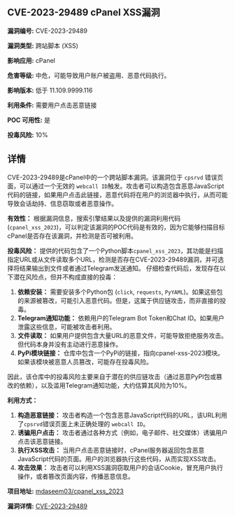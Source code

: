 ## CVE-2023-29489 cPanel XSS漏洞

**漏洞编号:** CVE-2023-29489

**漏洞类型:** 跨站脚本 (XSS)

**影响应用:** cPanel

**危害等级:** 中危，可能导致用户账户被盗用、恶意代码执行。

**影响版本:** 低于 11.109.9999.116

**利用条件:** 需要用户点击恶意链接

**POC 可用性:** 是

**投毒风险:** 10%

## 详情

CVE-2023-29489是cPanel中的一个跨站脚本漏洞。该漏洞位于 `cpsrvd` 错误页面，可以通过一个无效的 `webcall ID`触发。攻击者可以构造包含恶意JavaScript代码的链接，如果用户点击此链接，恶意代码将在用户的浏览器中执行，从而可能导致会话劫持、信息窃取或者恶意操作。

**有效性：**
根据漏洞信息，搜索引擎结果以及提供的漏洞利用代码(`cpanel_xss_2023`)，可以判定该漏洞的POC代码是有效的，因为它能够扫描目标cPanel是否存在该漏洞，并检测是否可被利用。

**投毒风险：**
提供的代码包含了一个Python脚本`cpanel_xss_2023`，其功能是扫描指定URL或从文件读取多个URL，检测是否存在CVE-2023-29489漏洞，并可选择将结果输出到文件或者通过Telegram发送通知。
仔细检查代码后，发现存在以下潜在风险点，但并不构成直接的投毒：
1.  **依赖安装：** 需要安装多个Python包 (`click`, `requests`, `PyYAML`)。如果这些包的来源被篡改，可能引入恶意代码。但是，这属于供应链攻击，而非直接的投毒。
2.  **Telegram通知功能：** 依赖用户的Telegram Bot Token和Chat ID。如果用户泄露这些信息，可能被攻击者利用。
3.  **文件读取：**  如果用户提供包含大量URL的恶意文件，可能导致拒绝服务攻击。但代码本身并没有主动进行恶意操作。
4.  **PyPi模块链接：** 仓库中包含一个PyPi的链接，指向cpanel-xss-2023模块。如果该模块被恶意人员篡改，可能存在投毒风险。

因此，该仓库中的投毒风险主要来自于潜在的供应链攻击（通过恶意PyPI包或篡改的依赖），以及滥用Telegram通知功能，大约估算其风险为10%。

**利用方式：**
1.  **构造恶意链接：**  攻击者构造一个包含恶意JavaScript代码的URL，该URL利用了`cpsrvd`错误页面上未正确处理的 `webcall ID`。
2.  **诱骗用户点击：** 攻击者通过各种方式（例如，电子邮件、社交媒体）诱骗用户点击该恶意链接。
3.  **执行XSS攻击：** 当用户点击恶意链接时，cPanel服务器返回包含恶意JavaScript代码的页面。用户的浏览器执行这些代码，从而实现XSS攻击。
4.  **攻击效果：** 攻击者可以利用XSS漏洞窃取用户的会话Cookie，冒充用户执行操作，或者篡改页面内容，传播恶意信息。

**项目地址:** [mdaseem03/cpanel_xss_2023](https://github.com/mdaseem03/cpanel_xss_2023)

**漏洞详情:** [CVE-2023-29489](https://nvd.nist.gov/vuln/detail/CVE-2023-29489)